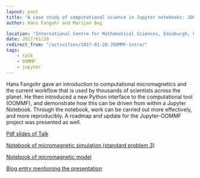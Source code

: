 ```yaml
---
layout: post
title: "A case study of computational science in Jupyter notebooks: JOOMMF"
author: Hans Fangohr and Marijan Beg

location: "International Centre for Mathematical Sciences, Edinburgh, UK"
date: 2017/01/20
redirect_from: "/activities/2017-01-20-JOOMMF-intro/"
tags:
    - talk
    - OOMMF
    - jupyter
---
```


Hans Fangohr gave an introduction to computational micromagnetics and
the current workflow that is used by thousands of scientists across
the planet. He then introduced a new Python interface to the
computational tool (OOMMF), and demonstrate how this can be driven
from within a Jupyter Notebook. Through the notebook, work can be
carried out more effectively, and more reproducibly. A roadmap and
update for the Jupyter-OOMMF project was presented as well.

[Pdf slides of Talk](http://joommf.github.io/assets/2017-01-20-Edinburgh-Jupyter-workshop-joommf.pdf)

[Notebook of micromagnetic simulation (standard problem 3)](https://github.com/joommf/joommf.github.io/blob/master/assets/2017-01-20-Edinburgh-Jupyter-workshop-standard_problem3.ipynb)

[Notebook of micromagnetic model](https://github.com/joommf/joommf.github.io/blob/master/assets/2017-01-20-Edinburgh-Jupyter-workshop-micromagneticmodel.ipynb)

[Blog entry mentioning the presentation](https://www.software.ac.uk/blog/2017-02-02-computational-mathematics-jupyter)
